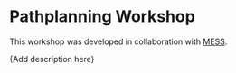 # Pathplanning Workshop

This workshop was developed in collaboration with [MESS](https://www.facebook.com/messuq/).

{Add description here}
